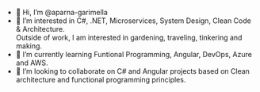 - 👋 Hi, I’m @aparna-garimella
- 👀 I’m interested in C#, .NET, Microservices, System Design, Clean Code & Architecture.  
      Outside of work, I am interested in gardening, traveling, tinkering and making. 
- 🌱 I’m currently learning Funtional Programming, Angular, DevOps, Azure and AWS. 
- 💞️ I’m looking to collaborate on C# and Angular projects based on Clean architecture and functional programming principles.

<!---
aparna-garimella/aparna-garimella is a ✨ special ✨ repository because its `README.md` (this file) appears on your GitHub profile.
You can click the Preview link to take a look at your changes.
--->
